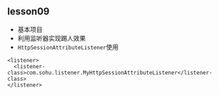 ## lesson09
* 基本项目
* 利用监听器实现踢人效果
* ```HttpSessionAttributeListener```使用
```shell
<listener>
  <listener-class>com.sohu.listener.MyHttpSessionAttributeListener</listener-class>
</listener>
```
